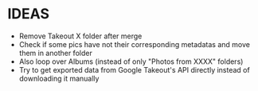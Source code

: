 # IDEAS

- Remove Takeout X folder after merge
- Check if some pics have not their corresponding metadatas and move them in another folder
- Also loop over Albums (instead of only "Photos from XXXX" folders)
- Try to get exported data from Google Takeout's API directly instead of downloading it manually
